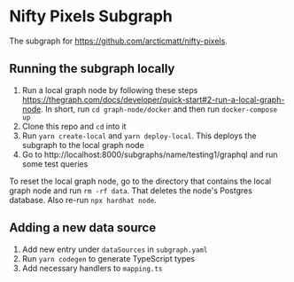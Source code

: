 # Nifty Pixels Subgraph

The subgraph for https://github.com/arcticmatt/nifty-pixels.

## Running the subgraph locally

1. Run a local graph node by following these steps https://thegraph.com/docs/developer/quick-start#2-run-a-local-graph-node. In short, run `cd graph-node/docker` and then run `docker-compose up`
1. Clone this repo and `cd` into it
1. Run `yarn create-local` and `yarn deploy-local`. This deploys the subgraph to the local graph node
1. Go to http://localhost:8000/subgraphs/name/testing1/graphql and run some test queries

To reset the local graph node, go to the directory that contains the local graph node and run `rm -rf data`. That deletes the node's Postgres database. Also re-run `npx hardhat node`.

## Adding a new data source

1. Add new entry under `dataSources` in `subgraph.yaml`
2. Run `yarn codegen` to generate TypeScript types
3. Add necessary handlers to `mapping.ts`